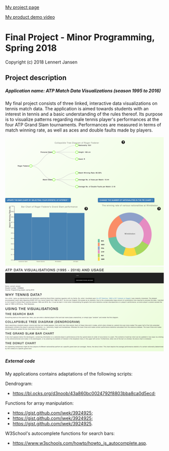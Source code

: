 [My project page](https://lennertjansen.github.io/dataproject/scripts/atp.html)

[My product demo video](https://youtu.be/HhadcOkUCLg)

# Final Project - Minor Programming, Spring 2018

Copyright (c) 2018 Lennert Jansen

## Project description

##### Application name: ATP Match Data Visualizations (season 1995 to 2016)

My final project consists of three linked, interactive data visualizations on tennis match data. The application is aimed towards students with an interest in tennis and a basic understanding of the rules thereof. Its purpose is to visualize patterns regarding male tennis player's performances at the four ATP Grand Slam tournaments. Performances are measured in terms of match winning rate, as well as aces and double faults made by players.

<img src="doc/screenshot.png" width="750px"/>
<img src="doc/screenshot1.png" width="750px"/>

##### External code

My applications contains adaptations of the following scripts:

Dendrogram:
- https://bl.ocks.org/d3noob/43a860bc0024792f8803bba8ca0d5ecd;

Functions for array manipulation:
- https://gist.github.com/iwek/3924925;
- https://gist.github.com/iwek/3924925;
- https://gist.github.com/iwek/3924925.

W3School's autocomplete functions for search bars:
- https://www.w3schools.com/howto/howto_js_autocomplete.asp.
